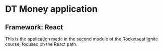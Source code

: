 # DT Money application
## Framework: React

This is the application made in the second module of the Rocketseat Ignite course, focused on the React path.

